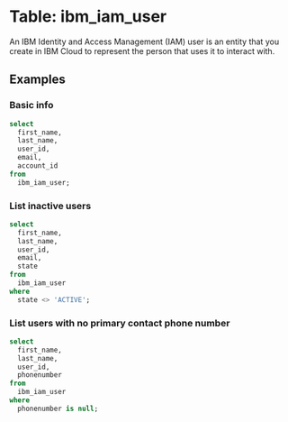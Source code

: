 # Table: ibm_iam_user

An IBM Identity and Access Management (IAM) user is an entity that you create in IBM Cloud to represent the person that uses it to interact with.

## Examples

### Basic info

```sql
select
  first_name,
  last_name,
  user_id,
  email,
  account_id
from
  ibm_iam_user;
```

### List inactive users

```sql
select
  first_name,
  last_name,
  user_id,
  email,
  state
from
  ibm_iam_user
where
  state <> 'ACTIVE';
```

### List users with no primary contact phone number

```sql
select
  first_name,
  last_name,
  user_id,
  phonenumber
from
  ibm_iam_user
where
  phonenumber is null;
```
